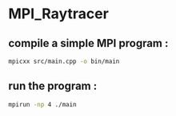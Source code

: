 # MPI_Raytracer

## compile a simple MPI program :
```sh
mpicxx src/main.cpp -o bin/main
```

## run the program :
```sh
mpirun -np 4 ./main
```